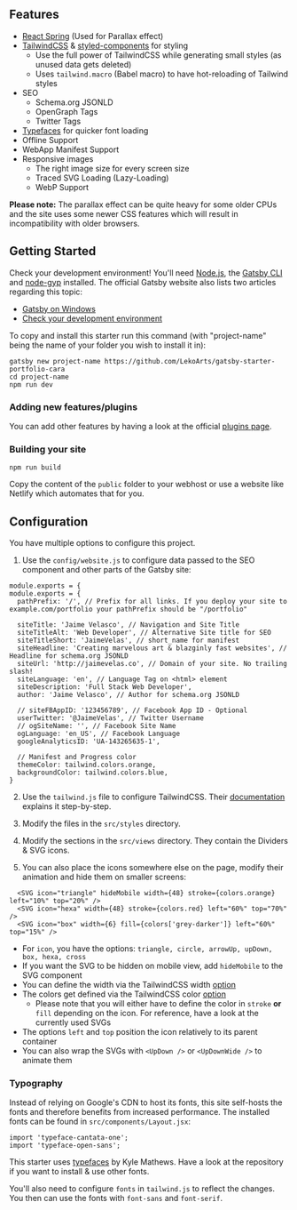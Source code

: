 ## Features

- [React Spring](https://github.com/drcmda/react-spring) (Used for Parallax effect)
- [TailwindCSS](https://tailwindcss.com/) & [styled-components](https://www.styled-components.com/) for styling
  - Use the full power of TailwindCSS while generating small styles (as unused data gets deleted)
  - Uses `tailwind.macro` (Babel macro) to have hot-reloading of Tailwind styles
- SEO
  - Schema.org JSONLD
  - OpenGraph Tags
  - Twitter Tags
- [Typefaces](https://github.com/KyleAMathews/typefaces) for quicker font loading
- Offline Support
- WebApp Manifest Support
- Responsive images
  - The right image size for every screen size
  - Traced SVG Loading (Lazy-Loading)
  - WebP Support

**Please note:** The parallax effect can be quite heavy for some older CPUs and the site uses some newer CSS features which will result in incompatibility with older browsers.

## Getting Started

Check your development environment! You'll need [Node.js](https://nodejs.org/en/), the [Gatsby CLI](https://www.gatsbyjs.org/docs/) and [node-gyp](https://github.com/nodejs/node-gyp#installation) installed. The official Gatsby website also lists two articles regarding this topic:

- [Gatsby on Windows](https://www.gatsbyjs.org/docs/gatsby-on-windows/)
- [Check your development environment](https://www.gatsbyjs.org/tutorial/part-zero/)

To copy and install this starter run this command (with "project-name" being the name of your folder you wish to install it in):

```
gatsby new project-name https://github.com/LekoArts/gatsby-starter-portfolio-cara
cd project-name
npm run dev
```

### Adding new features/plugins

You can add other features by having a look at the official [plugins page](https://www.gatsbyjs.org/docs/plugins/).

### Building your site

```
npm run build
```

Copy the content of the `public` folder to your webhost or use a website like Netlify which automates that for you.

## Configuration

You have multiple options to configure this project.

1. Use the `config/website.js` to configure data passed to the SEO component and other parts of the Gatsby site:

```JS
module.exports = {
module.exports = {
  pathPrefix: '/', // Prefix for all links. If you deploy your site to example.com/portfolio your pathPrefix should be "/portfolio"

  siteTitle: 'Jaime Velasco', // Navigation and Site Title
  siteTitleAlt: 'Web Developer', // Alternative Site title for SEO
  siteTitleShort: 'JaimeVelas', // short_name for manifest
  siteHeadline: 'Creating marvelous art & blazginly fast websites', // Headline for schema.org JSONLD
  siteUrl: 'http://jaimevelas.co', // Domain of your site. No trailing slash!
  siteLanguage: 'en', // Language Tag on <html> element
  siteDescription: 'Full Stack Web Developer',
  author: 'Jaime Velasco', // Author for schema.org JSONLD

  // siteFBAppID: '123456789', // Facebook App ID - Optional
  userTwitter: '@JaimeVelas', // Twitter Username
  // ogSiteName: '', // Facebook Site Name
  ogLanguage: 'en_US', // Facebook Language
  googleAnalyticsID: 'UA-143265635-1',

  // Manifest and Progress color
  themeColor: tailwind.colors.orange,
  backgroundColor: tailwind.colors.blue,
}
```

2. Use the `tailwind.js` file to configure TailwindCSS. Their [documentation](https://tailwindcss.com/docs/configuration) explains it step-by-step.

3. Modify the files in the `src/styles` directory.

4. Modify the sections in the `src/views` directory. They contain the Dividers & SVG icons.

5. You can also place the icons somewhere else on the page, modify their animation and hide them on smaller screens:

```JSX
  <SVG icon="triangle" hideMobile width={48} stroke={colors.orange} left="10%" top="20%" />
  <SVG icon="hexa" width={48} stroke={colors.red} left="60%" top="70%" />
  <SVG icon="box" width={6} fill={colors['grey-darker']} left="60%" top="15%" />
```

- For `icon`, you have the options: `triangle, circle, arrowUp, upDown, box, hexa, cross`
- If you want the SVG to be hidden on mobile view, add `hideMobile` to the SVG component
- You can define the width via the TailwindCSS width [option](https://tailwindcss.com/docs/width)
- The colors get defined via the TailwindCSS color [option](https://tailwindcss.com/docs/colors)
  - Please note that you will either have to define the color in `stroke` **or** `fill` depending on the icon. For reference, have a look at the currently used SVGs
- The options `left` and `top` position the icon relatively to its parent container
- You can also wrap the SVGs with `<UpDown />` or `<UpDownWide />` to animate them

### Typography

Instead of relying on Google's CDN to host its fonts, this site self-hosts the fonts and therefore benefits from increased performance. The installed fonts can be found in `src/components/Layout.jsx`:

```JSX
import 'typeface-cantata-one';
import 'typeface-open-sans';
```

This starter uses [typefaces](https://github.com/KyleAMathews/typefaces) by Kyle Mathews. Have a look at the repository if you want to install & use other fonts.

You'll also need to configure `fonts` in `tailwind.js` to reflect the changes. You then can use the fonts with `font-sans` and `font-serif`.
